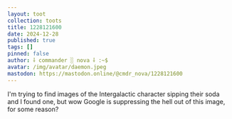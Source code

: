 ```yaml
---
layout: toot
collection: toots
title: 1228121600
date: 2024-12-28
published: true
tags: []
pinned: false
author: ⸸ commander ░ nova ⸸ :~$
avatar: /img/avatar/daemon.jpeg
mastodon: https://mastodon.online/@cmdr_nova/1228121600
---
```


I'm trying to find images of the Intergalactic character sipping their soda and I found one, but wow Google is suppressing the hell out of this image, for some reason?
